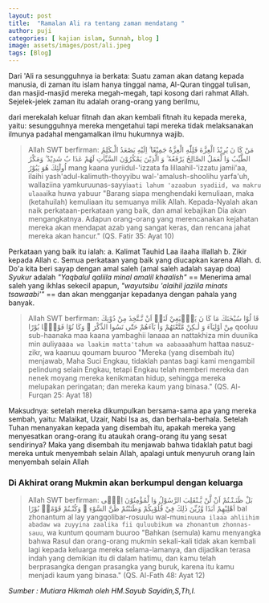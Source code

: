 ```yaml
---
layout: post
title:  "Ramalan Ali ra tentang zaman mendatang "
author: puji
categories: [ kajian islam, Sunnah, blog ]
image: assets/images/post/ali.jpeg
tags: [Blog]
---
```



Dari 'Ali ra sesungguhnya ia berkata: Suatu zaman akan datang kepada manusia, di zaman
itu islam hanya tinggal nama, Al-Quran tinggal tulisan, dan masjid-masjid mereka megah-megah,
tapi kosong dari rahmat Allah. Sejelek-jelek zaman itu adalah orang-orang yang berilmu,

dari merekalah keluar fitnah dan akan kembali fitnah itu kepada mereka, yaitu: sesungguhnya mereka mengetahui tapi mereka
tidak melaksanakan ilmunya padahal mengamalkan ilmu hukumnya wajib.

> Allah SWT berfirman:
مَنْ كَا نَ يُرِيْدُ الْعِزَّةَ فَلِلّٰهِ الْعِزَّةُ جَمِيْعًا ۗ اِلَيْهِ يَصْعَدُ الْـكَلِمُ الطَّيِّبُ وَا لْعَمَلُ الصَّالِحُ يَرْفَعُهٗ ۗ وَ الَّذِيْنَ يَمْكُرُوْنَ السَّيِّاٰتِ لَهُمْ عَذَا بٌ شَدِيْدٌ ۗ وَمَكْرُ اُولٰٓئِكَ هُوَ يَبُوْرُ
mang kaana yuriidul-'izzata fa lillaahil-'izzatu jamii'aa, ilaihi yash'adul-kalimuth-thoyyibu wal-'amalush-shoolihu yarfa'uh, wallaziina yamkuruunas-sayyi`aati lahum 'azaabun syadiid, wa makru ulaaa`ika huwa yabuur
"Barang siapa menghendaki kemuliaan, maka (ketahuilah) kemuliaan itu semuanya milik Allah. Kepada-Nyalah akan naik perkataan-perkataan yang baik, dan amal kebajikan Dia akan mengangkatnya.
Adapun orang-orang yang merencanakan kejahatan mereka akan mendapat azab yang sangat keras, dan rencana jahat mereka akan hancur."
(QS. Fatir 35: Ayat 10)

Perkataan yang baik itu ialah:
a. Kalimat Tauhid Laa ilaaha illallah
b. Zikir kepada Allah
c. Semua perkataan yang baik yang diucapkan karena Allah.
d. Do'a kita beri sayap dengan amal saleh (amal saleh adalah sayap doa)
*Syukur* adalah _"Yaqbalul qaliila minal amalil khaalish"_ == Menerima amal saleh yang ikhlas sekecil apapun, _"wayutsibu 'alaihil jaziila minats tsawaabi'"_ == dan akan mengganjar kepadanya
dengan pahala yang banyak.

> Allah SWT berfirman:
قَا لُوْا سُبْحٰنَكَ مَا كَا نَ يَنْۢبَغِيْ لَنَاۤ اَنْ نَّـتَّخِذَ مِنْ دُوْنِكَ مِنْ اَوْلِيَآءَ وَ لٰـكِنْ مَّتَّعْتَهُمْ وَاٰ بَآءَهُمْ حَتّٰى نَسُوا الذِّكْرَ ۚ وَكَا نُوْا قَوْمًۢا بُوْرًا
qooluu sub-haanaka maa kaana yambaghii lanaaa an nattakhiza min duunika min auliyaaa`a wa laakim matta'tahum wa aabaaa`ahum hattaa nasuz-zikr, wa kaanuu qoumam buuroo
"Mereka (yang disembah itu) menjawab, Maha Suci Engkau, tidaklah pantas bagi kami mengambil pelindung selain Engkau, tetapi Engkau telah memberi mereka dan nenek moyang mereka kenikmatan hidup, sehingga mereka melupakan peringatan; dan mereka kaum yang binasa."
(QS. Al-Furqan 25: Ayat 18)

Maksudnya: setelah mereka dikumpulkan bersama-sama apa yang mereka sembah, yaitu: Malaikat, Uzair, Nabi Isa as, dan berhala-berhala.
Setelah Tuhan menanyakan kepada yang disembah itu, apakah mereka yang menyesatkan orang-orang itu ataukah orang-orang itu yang sesat sendirinya?
Maka yang disembah itu menjawab bahwa tidaklah patut bagi mereka untuk menyembah selain Allah, apalagi untuk menyuruh orang lain menyembah selain Allah

### Di Akhirat orang Mukmin akan berkumpul dengan keluarga

> Allah SWT berfirman:
بَلْ ظَنَـنْـتُمْ اَنْ لَّنْ يَّـنْقَلِبَ الرَّسُوْلُ وَا لْمُؤْمِنُوْنَ اِلٰۤى اَهْلِيْهِمْ اَبَدًا وَّزُيِّنَ ذٰلِكَ فِيْ قُلُوْبِكُمْ وَظَنَنْتُمْ ظَنَّ السَّوْءِ ۚ وَكُنْـتُمْ قَوْمًاۢ بُوْرًا
bal zhonantum al lay yangqolibar-rosuulu wal-mu`minuuna ilaaa ahliihim abadaw wa zuyyina zaalika fii quluubikum wa zhonantum zhonnas-sauu`, wa kuntum qoumam buuroo
"Bahkan (semula) kamu menyangka bahwa Rasul dan orang-orang mukmin sekali-kali tidak akan kembali lagi kepada keluarga mereka selama-lamanya, dan dijadikan terasa indah yang demikian itu di dalam hatimu, dan kamu telah berprasangka dengan prasangka yang buruk, karena itu kamu menjadi kaum yang binasa."
(QS. Al-Fath 48: Ayat 12)

*_Sumber : Mutiara Hikmah oleh HM.Sayub Sayidin,S,Th,I._*
